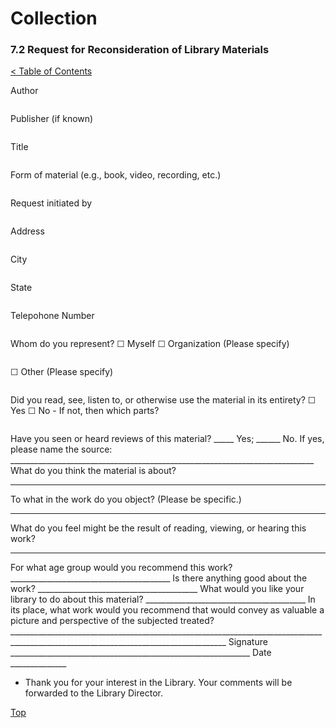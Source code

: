 [0]: ../README.md
[7.2]: request-for-reconsideration-of-library-materials.md

# Collection
### 7.2 Request for Reconsideration of Library Materials
[< Table of Contents][0]

Author
```
```
Publisher (if known)
```
```
Title
```
```
Form of material (e.g., book, video, recording, etc.)
```
```
Request initiated by
```
```
Address
```
```
City
```
```
State
```
```
Telepohone Number
```
```
Whom do you represent?
☐ Myself
☐ Organization (Please specify)
```
```
☐ Other (Please specify)
```
```
Did you read, see, listen to, or otherwise use the material in its entirety?
☐ Yes ☐ No - If not, then which parts?
```
```
Have you seen or heard reviews of this material?
_____ Yes; ______ No.
If yes, please name the source: ____________________________________________________________________________
What do you think the material is about?
____________________________________________________________________________________________________________________________________
To what in the work do you object? (Please be specific.)
____________________________________________________________________________________________________________________________________
What do you feel might be the result of reading, viewing, or hearing this work?
____________________________________________________________________________________________________________________________________
For what age group would you recommend this work? ________________________________________
Is there anything good about the work? ________________________________________
What would you like your library to do about this material? ________________________________________
In its place, what work would you recommend that would convey as valuable a picture and perspective of the subjected treated? ____________________________________________________________________________________________________________________________________
Signature ____________________________________________________________ 	Date ______________
* Thank you for your interest in the Library. Your comments will be forwarded to the Library Director.

[Top][7.2]
